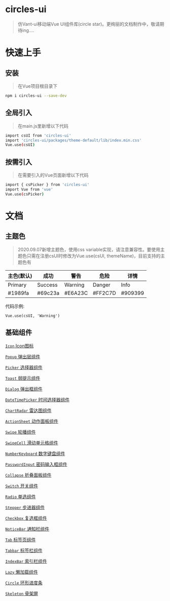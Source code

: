 
# circles-ui

> 仿Vant-ui移动端Vue UI组件库(circle star)。更绚丽的文档制作中，敬请期待ing....

# 快速上手

## 安装
> 在Vue项目根目录下

```bash
npm i circles-ui --save-dev
```

## 全局引入
> 在main.js里新增以下代码

 ```bash
 import csUI from 'circles-ui'
 import 'circles-ui/packages/theme-default/lib/index.min.css'
 Vue.use(csUI)
 ```

## 按需引入
> 在需要引入的Vue页面新增以下代码

```bash
import { csPicker } from 'circles-ui'
import Vue from 'vue'
Vue.use(csPicker)
```

# 文档

## 主题色
> 2020.09.07新增主题色，使用css variable实现，请注意兼容性。要使用主题色只需在注册csUI时修改为Vue.use(csUI, themeName)，目前支持的主题色有

| 主色(默认) | 成功 | 警告 | 危险 | 详情 |
|--|--|--|--|--|
| Primary | Success | Warning | Danger | Info |
| #1989fa | #69c23a | #E6A23C | #FF2C7D | #909399 |

代码示例:
```
Vue.use(csUI, 'Warning')
```


## 基础组件

[`Icon` Icon图标](./docs/cn/icon.md)

[`Popup` 弹出层组件](./docs/cn/popup.md)

[`Picker` 选择器组件](./docs/cn/picker.md)

[`Toast` 弱提示组件](./docs/cn/toast.md)

[`Dialog` 弹出框组件](./docs/cn/dialog.md)

[`DateTimePicker` 时间选择器组件](./docs/cn/dateTimePicker.md)

[`ChartRadar` 雷达图组件](./docs/cn/chartRadar.md)

[`ActionSheet` 动作面板组件](./docs/cn/actionSheet.md)

[`Swipe` 轮播组件](./docs/cn/swipe.md)

[`SwipeCell` 滑动单元格组件](./docs/cn/swipeCell.md)

[`NumberKeyboard` 数字键盘组件](./docs/cn/numberKeyboard.md)

[`PasswordInput` 密码输入框组件](./docs/cn/passwordInput.md)

[`Collapse` 折叠面板组件](./docs/cn/collapse.md)

[`Switch` 开关组件](./docs/cn/switch.md)

[`Radio` 单选组件](./docs/cn/radio.md)

[`Stepper` 步进器组件](./docs/cn/stepper.md)

[`Checkbox` 复选框组件](./docs/cn/checkbox.md)

[`NoticeBar` 通知栏组件](./docs/cn/noticeBar.md)

[`Tab` 标签页组件](./docs/cn/tab.md)

[`Tabbar` 标签栏组件](./docs/cn/tabbar.md)

[`IndexBar` 索引栏组件](./docs/cn/indexBar.md)

[`Lazy` 懒加载组件](./docs/cn/lazy.md)

[`Circle` 环形进度条](./docs/cn/circle.md)

[`Skeleton` 骨架屏](./docs/cn/skeleton.md)


